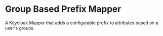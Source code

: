 # Group Based Prefix Mapper

A Keycloak Mapper that adds a configurable prefix to attributes based on a user's groups.
